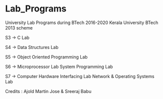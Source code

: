 # Lab_Programs
University Lab Programs during BTech 2016-2020
Kerala University BTech 2013 scheme

S3 	-> 	C Lab

S4	->	Data Structures Lab

S5	->	Object Oriented Programming Lab

S6 	-> 	Microprocessor Lab
		System Programming Lab

S7 	-> 	Computer Hardware Interfacing Lab
		Network & Operating Systems Lab



Credits : Ajold Martin Jose & Sreeraj Babu

